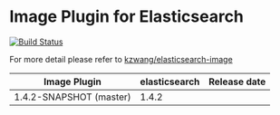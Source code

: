 Image Plugin for Elasticsearch
==================================

[![Build Status](https://travis-ci.org/ifgh/elasticsearch-image.png?branch=master)](https://travis-ci.org/ifgh/elasticsearch-image)

For more detail please refer to [kzwang/elasticsearch-image](https://github.com/kzwang/elasticsearch-image)

|     Image Plugin          |  elasticsearch    | Release date |
|---------------------------|-------------------|:------------:|
| 1.4.2-SNAPSHOT (master)   | 1.4.2             |              |

